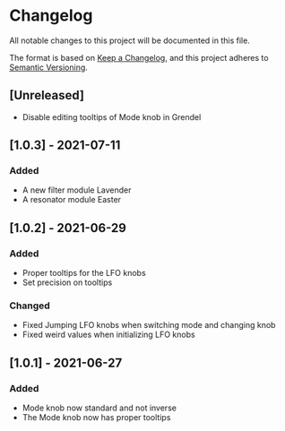 # Changelog

All notable changes to this project will be documented in this file.

The format is based on [Keep a Changelog](https://keepachangelog.com/en/1.0.0/),
and this project adheres to [Semantic Versioning](https://semver.org/spec/v2.0.0.html).

## [Unreleased]
- Disable editing tooltips of Mode knob in Grendel

## [1.0.3] - 2021-07-11
### Added
- A new filter module Lavender
- A resonator module Easter

## [1.0.2] - 2021-06-29
### Added
- Proper tooltips for the LFO knobs
- Set precision on tooltips

### Changed
- Fixed Jumping LFO knobs when switching mode and changing knob
- Fixed weird values when initializing LFO knobs

## [1.0.1] - 2021-06-27
### Added
- Mode knob now standard and not inverse
- The Mode knob now has proper tooltips
